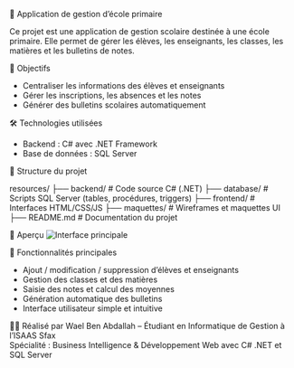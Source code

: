 

🏫 Application de gestion d’école primaire

Ce projet est une application de gestion scolaire destinée à une école primaire. Elle permet de gérer les élèves, les enseignants, les classes, les matières et les bulletins de notes.

🎯 Objectifs
- Centraliser les informations des élèves et enseignants
- Gérer les inscriptions, les absences et les notes
- Générer des bulletins scolaires automatiquement

🛠️ Technologies utilisées
- Backend : C# avec .NET Framework
- Base de données : SQL Server


📁 Structure du projet

resources/
├── backend/              # Code source C# (.NET)
├── database/             # Scripts SQL Server (tables, procédures, triggers)
├── frontend/             # Interfaces HTML/CSS/JS
├── maquettes/            # Wireframes et maquettes UI
├── README.md             # Documentation du projet


📸 Aperçu
![Interface principale](resources/screenshot-dashboard.png)

🚀 Fonctionnalités principales
- Ajout / modification / suppression d’élèves et enseignants
- Gestion des classes et des matières
- Saisie des notes et calcul des moyennes
- Génération automatique des bulletins
- Interface utilisateur simple et intuitive

👨‍💻 Réalisé par
Wael Ben Abdallah – Étudiant en Informatique de Gestion à l’ISAAS Sfax  
Spécialité : Business Intelligence & Développement Web avec C# .NET et SQL Server


